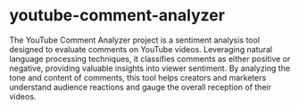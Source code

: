 # youtube-comment-analyzer

The YouTube Comment Analyzer project is a sentiment analysis tool designed to evaluate comments on YouTube videos. Leveraging natural language processing techniques, it classifies comments as either positive or negative, providing valuable insights into viewer sentiment. By analyzing the tone and content of comments, this tool helps creators and marketers understand audience reactions and gauge the overall reception of their videos.
